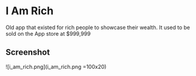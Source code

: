 # I Am Rich
Old app that existed for rich people to showcase their wealth. It used to be sold on the App store at $999,999
## Screenshot
![i_am_rich.png](i_am_rich.png =100x20)